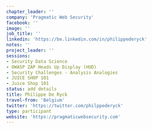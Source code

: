 ```yaml
---
chapter_leader: ''
company: 'Pragmatic Web Security'
facebook: ''
image: ''
job_title: ''
linkedin: 'https://be.linkedin.com/in/philippederyck'
notes: ''
project_leader: ''
sessions:
- Security Data Science
- OWASP ZAP Heads Up Display (HUD)
- Security Challenges - Analysis Analogies
- JUICE SHOP 101
- Juice Shop 101
status: add details
title: Philippe De Ryck
travel-from: 'Belgium'
twitter: 'https://twitter.com/philppederyck'
type: participant
website: 'https://pragmaticwebsecurity.com'
---
```


<!-- put more details about participant here -->
